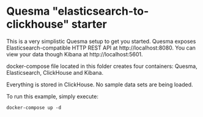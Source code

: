 Quesma "elasticsearch-to-clickhouse" starter
============================================

This is a very simplistic Quesma setup to get you started.
Quesma exposes Elasticsearch-compatible HTTP REST API at http://localhost:8080.
You can view your data though Kibana at http://localhost:5601.

docker-compose file located in this folder creates four containers: Quesma, Elasticsearch, ClickHouse and Kibana.

Everything is stored in ClickHouse. No sample data sets are being loaded.

To run this example, simply execute:
```shell
docker-compose up -d
```